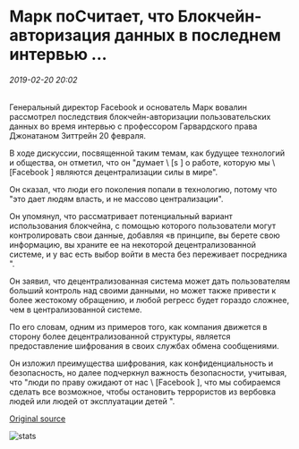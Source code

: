# Марк поСчитает, что Блокчейн-авторизация данных в последнем интервью ...

###### 2019-02-20 20:02

Генеральный директор Facebook и основатель Марк вовалин рассмотрел последствия блокчейн-авторизации пользовательских данных во время интервью с профессором Гарвардского права Джонатаном Зиттрейн 20 февраля.

В ходе дискуссии, посвященной таким темам, как будущее технологий и общества, он отметил, что он "думает \ [s \] о работе, которую мы \ [Facebook \] являются децентрализации силы в мире".

Он сказал, что люди его поколения попали в технологию, потому что "это дает людям власть, и не массово централизации".

Он упомянул, что рассматривает потенциальный вариант использования блокчейна, с помощью которого пользователи могут контролировать свои данные, добавляя «в принципе, вы берете свою информацию, вы храните ее на некоторой децентрализованной системе, и у вас есть выбор войти в места без переживает посредника ".

Он заявил, что децентрализованная система может дать пользователям больший контроль над своими данными, но может также привести к более жестокому обращению, и любой регресс будет гораздо сложнее, чем в централизованной системе.

По его словам, одним из примеров того, как компания движется в сторону более децентрализованной структуры, является предоставление шифрования в своих службах обмена сообщениями.

Он изложил преимущества шифрования, как конфиденциальность и безопасность, но далее подчеркнул важность безопасности, учитывая, что "люди по праву ожидают от нас \ [Facebook \], что мы собираемся сделать все возможное, чтобы остановить террористов из вербовка людей или людей от эксплуатации детей ".

[Original source](https://cointelegraph.com/news/mark-zuckerberg-considers-blockchain-authorization-of-data-in-recent-interview)

![stats](https://c.statcounter.com/11760860/0/a89fa40b/1/ "stats")